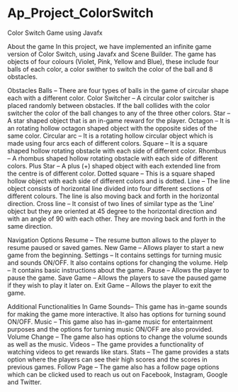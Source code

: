 # Ap_Project_ColorSwitch
Color Switch Game using Javafx

About the game 
In this project, we have implemented an infinite game version of Color Switch, using Javafx and Scene Builder. The game has objects of four colours (Violet, Pink, Yellow and Blue), these include four balls of each color, a color swither to switch the color of the ball and 8 obstacles.

Obstacles
Balls – There are four types of balls in the game of circular shape each with a different color.
Color Switcher – A circular color switcher is placed randomly between obstacles. If the ball collides with the color switcher the color of the ball changes to any of the three other colors.
Star – A star shaped object that is an in-game reward for the player.
Octagon – It is an rotating hollow octagon shaped object with the opposite sides of the same color. 
Circular arc – It is a rotating hollow circular object which is made using four arcs each of different colors.
Square – It is a square shaped hollow rotating obstacle with each side of different color.
Rhombus – A rhombus shaped hollow rotating obstacle with each side of different colors.
Plus Star – A plus (+) shaped object with each extended line from the centre is of different color.
Dotted square – This is a square shaped hollow object with each side of different colors and is dotted.
Line – The line object consists of horizontal line divided into four different sections of different colours. The line is also moving back and forth in the horizontal direction.
Cross line – It consist of two lines of similar type as the ‘Line’ object but they are oriented at 45 degree to the horizontal direction and with an angle of 90 with each other. They are moving back and forth in the same direction.

Navigation Options
Resume – The resume button allows to the player to resume paused or saved games.
New Game – Allows player to start a new game from the beginning.
Settings – It contains settings for turning music and sounds ON/OFF. It also contains options for changing the volume.
Help – It contains basic instructions about the game.
Pause – Allows the player to pause the game.
Save Game – Allows the players to save the paused game if they wish to play it later on.
Exit Game – Allows the player to exit the game.

Additional Functionalities In Game
Sounds– This game has in-game sounds for making the game more interactive. It also has options for turning sound ON/OFF.
Music – This game also has in-game music for entertainment purposes and the options for turning music ON/OFF are also provided.
Volume Change – The game also has options to change the volume sounds as well as the music.
Videos – The game provides a functionality of watching videos to get rewards like stars.
Stats – The game provides a stats option where the players can see their high scores and the scores in previous games.
Follow Page – The game also has a follow page options which can be clicked used to reach us out on Facebook, Instagram, Google and Twitter.




